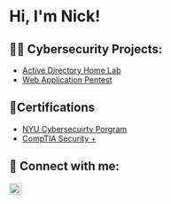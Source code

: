 <h1>Hi, I'm Nick!

<h2>👨‍💻 Cybersecurity Projects:</h2>

  - [Active Directory Home Lab](https://github.com/NicholasFakhoury97/LABURL)
  - [Web Application Pentest]()
    

<h2> 📃Certifications</h2>

- [NYU Cybersecuirty Porgram](https://mail.google.com/mail/u/0?ui=2&ik=689e65e8cc&attid=0.1&permmsgid=msg-f:1790899266820425730&th=18da8d650356c802&view=att&disp=inline&realattid=f_lsm464qy0)
- [CompTIA Security +](https://mail.google.com/mail/u/0?ui=2&ik=689e65e8cc&attid=0.1&permmsgid=msg-a:r-4721785256799467549&th=191991a1b536a34b&view=att&disp=inline&realattid=f_m0dvgib00)


<h2> 🤳 Connect with me:</h2>

[<img align="left" alt="NicholasFakhoury | LinkedIn" width="22px" src="https://cdn.jsdelivr.net/npm/simple-icons@v3/icons/linkedin.svg" />][linkedin]


[linkedin]: https://linkedin.com/in/nicholas-fakhoury

<!--
**NicholasFakhoury97/NicholasFakhoury97** is a ✨ _special_ ✨ repository because its `README.md` (this file) appears on your GitHub profile.

Here are some ideas to get you started:

- 🔭 I’m currently working on ...
- 🌱 I’m currently learning ...
- 👯 I’m looking to collaborate on ...
- 🤔 I’m looking for help with ...
- 💬 Ask me about ...
- 📫 How to reach me: ...
- 😄 Pronouns: ...
- ⚡ Fun fact: ...
-->
